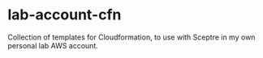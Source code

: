 # lab-account-cfn
Collection of templates for Cloudformation, to use with Sceptre in my own personal lab AWS account.
